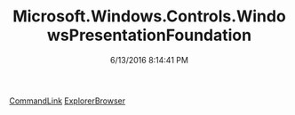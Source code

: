 ﻿---
title: Microsoft.Windows.Controls.WindowsPresentationFoundation
date: 6/13/2016 8:14:41 PM
---

[CommandLink](T-Microsoft.Windows.Controls.WindowsPresentationFoundation.CommandLink.html)
[ExplorerBrowser](T-Microsoft.Windows.Controls.WindowsPresentationFoundation.ExplorerBrowser.html)
